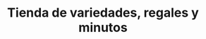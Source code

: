 ---
title: "Tienda de variedades, regales y minutos"
url: /santa-barbara-pasto/tienda-de-variedades-regales-y-minutos/
shop: Kramladen
---